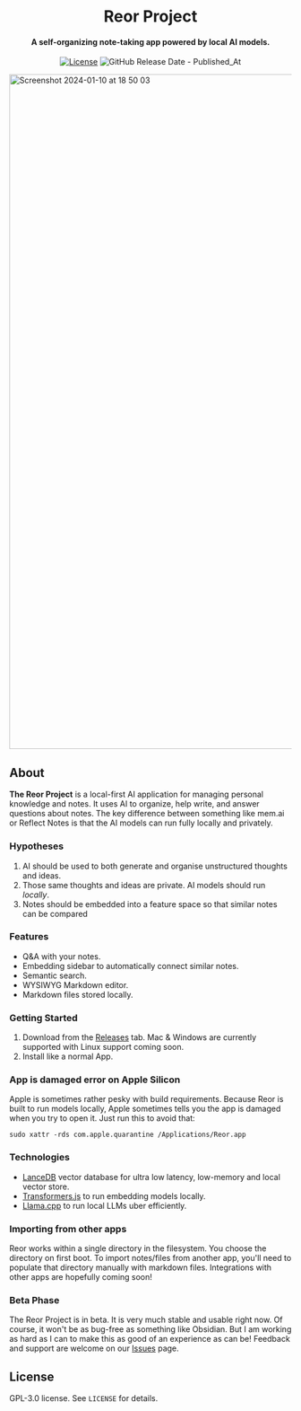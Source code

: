 <h1 align="center">Reor Project</h1>
<!-- <p align="center">
    <img src="logo_or_graphic_representation.png" alt="Reor Logo">
</p> -->

<h4 align="center">
   A self-organizing note-taking app powered by local AI models.
</h4>

<p align="center">
    <a href="LICENSE"><img alt="License" src="https://img.shields.io/badge/license-GPLv3-blue.svg"></a>
<img alt="GitHub Release Date - Published_At" src="https://img.shields.io/github/release-date/reorproject/reor">
</p>
<!-- <img width="1342" alt="Screenshot 2024-01-10 at 18 43 31" src="https://github.com/reorproject/reor/assets/17236551/336ff84d-cecc-44de-bd92-57ff61579dea"> -->
<!-- <img width="1203" alt="Screenshot 2024-01-10 at 18 24 55" src="https://github.com/reorproject/reor/assets/17236551/cde5ab19-b394-459e-8657-bfc4f204014f"> -->
<img width="1202" alt="Screenshot 2024-01-10 at 18 50 03" src="https://github.com/reorproject/reor/assets/17236551/c85fdc6b-057f-4693-829a-d0e45da6113e">
<!-- <img width="1200" alt="Screenshot 2024-01-10 at 18 54 02" src="https://github.com/reorproject/reor/assets/17236551/e6d3b7af-d3f4-4ffe-a2a6-f4682beaff06"> -->

## About
**The Reor Project** is a local-first AI application for managing personal knowledge and notes. It uses AI to organize, help write, and answer questions about notes. The key difference between something like mem.ai or Reflect Notes is that the AI models can run fully locally and privately.

### Hypotheses
1. AI should be used to both generate and organise unstructured thoughts and ideas.
2. Those same thoughts and ideas are private. AI models should run _locally_.
3. Notes should be embedded into a feature space so that similar notes can be compared

### Features
- Q&A with your notes.
- Embedding sidebar to automatically connect similar notes.
- Semantic search.
- WYSIWYG Markdown editor.
- Markdown files stored locally.


### Getting Started
1. Download from the [Releases](https://github.com/reorproject/reor/releases) tab. Mac & Windows are currently supported with Linux support coming soon.
2. Install like a normal App.

### App is damaged error on Apple Silicon
Apple is sometimes rather pesky with build requirements. Because Reor is built to run models locally, Apple sometimes tells you the app is damaged when you try to open it. Just run this to avoid that:
```
sudo xattr -rds com.apple.quarantine /Applications/Reor.app
```

### Technologies
- [LanceDB](https://github.com/lancedb/lancedb) vector database for ultra low latency, low-memory and local vector store.
- [Transformers.js](https://github.com/xenova/transformers.js) to run embedding models locally.
- [Llama.cpp](https://github.com/ggerganov/llama.cpp) to run local LLMs uber efficiently.

### Importing from other apps
Reor works within a single directory in the filesystem. You choose the directory on first boot.
To import notes/files from another app, you'll need to populate that directory manually with markdown files. Integrations with other apps are hopefully coming soon!


### Beta Phase
The Reor Project is in beta. It is very much stable and usable right now. Of course, it won't be as bug-free as something like Obsidian. But I am working as hard as I can to make this as good of an experience as can be! Feedback and support are welcome on our [Issues](https://github.com/reor-project/issues) page.

## License
GPL-3.0 license. See `LICENSE` for details.
